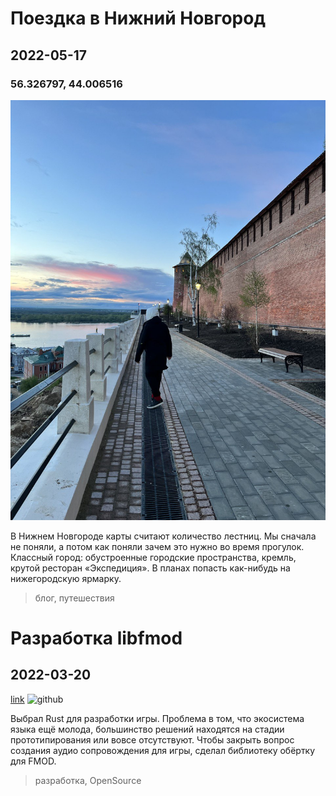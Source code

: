 # Поездка в Нижний Новгород

## 2022-05-17

### 56.326797, 44.006516

![picture](2022/nizhny.jpg)

В Нижнем Новгороде карты считают количество лестниц. Мы сначала не поняли, а потом как поняли зачем это нужно во время
прогулок. Классный город: обустроенные городские пространства, кремль, крутой ресторан «Экспедиция». В планах попасть
как-нибудь на нижегородскую ярмарку.

> блог, путешествия

# Разработка libfmod

## 2022-03-20

[link](https://github.com/lebedec/libfmod)
![github](https://opengraph.githubassets.com/6755596e35bb04c518748439fb933e5990803f0434a1f5ac8b041a688f1e4d1a/lebedec/libfmod)

Выбрал Rust для разработки игры. Проблема в том, что экосистема языка ещё молода, большинство решений находятся на
стадии прототипирования или вовсе отсутствуют. Чтобы закрыть вопрос создания аудио сопровождения для игры, сделал
библиотеку обёртку для FMOD.

> разработка, OpenSource